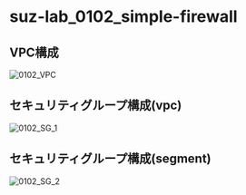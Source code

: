 suz-lab_0102_simple-firewall
========

VPC構成
--------
![0102_VPC](https://cacoo.com/diagrams/c9AfWIgKpSO15Sy7-F7F46.png)

セキュリティグループ構成(vpc)
--------
![0102_SG_1](https://cacoo.com/diagrams/c9AfWIgKpSO15Sy7-9D46A.png)

セキュリティグループ構成(segment)
--------
![0102_SG_2](https://cacoo.com/diagrams/c9AfWIgKpSO15Sy7-A75B6.png)
